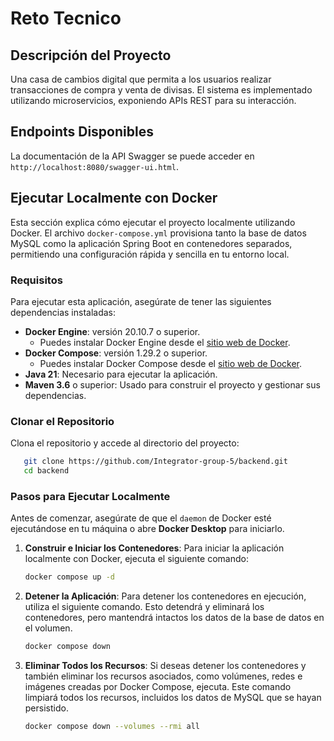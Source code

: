 # Reto Tecnico

## Descripción del Proyecto

Una casa de cambios digital que permita a los usuarios realizar transacciones de compra y venta de divisas. El sistema
es implementado utilizando microservicios, exponiendo APIs REST para su interacción.

## Endpoints Disponibles

La documentación de la API Swagger se puede acceder en `http://localhost:8080/swagger-ui.html`.

## Ejecutar Localmente con Docker

Esta sección explica cómo ejecutar el proyecto localmente utilizando Docker. El archivo
`docker-compose.yml` provisiona tanto la base de datos MySQL como la aplicación Spring Boot en contenedores separados,
permitiendo una configuración rápida y sencilla en tu entorno local.

### Requisitos

Para ejecutar esta aplicación, asegúrate de tener las siguientes dependencias instaladas:

- **Docker Engine**: versión 20.10.7 o superior.
    - Puedes instalar Docker Engine desde el [sitio web de Docker](https://docs.docker.com/engine/install/).
- **Docker Compose**: versión 1.29.2 o superior.
    - Puedes instalar Docker Compose desde el [sitio web de Docker](https://docs.docker.com/compose/install/).
- **Java 21**: Necesario para ejecutar la aplicación.
- **Maven 3.6** o superior: Usado para construir el proyecto y gestionar sus dependencias.

### Clonar el Repositorio

Clona el repositorio y accede al directorio del proyecto:

```bash
   git clone https://github.com/Integrator-group-5/backend.git
   cd backend
```

### Pasos para Ejecutar Localmente

Antes de comenzar, asegúrate de que el `daemon` de Docker esté ejecutándose en tu máquina o abre **Docker Desktop** para
iniciarlo.

1. **Construir e Iniciar los Contenedores**:
   Para iniciar la aplicación localmente con Docker, ejecuta el siguiente comando:

   ```bash
   docker compose up -d
   ```

2. **Detener la Aplicación**:
   Para detener los contenedores en ejecución, utiliza el siguiente comando. Esto detendrá y eliminará los contenedores,
   pero mantendrá intactos los datos de la base de datos en el volumen.

    ```bash
    docker compose down
    ```

3. **Eliminar Todos los Recursos**:
   Si deseas detener los contenedores y también eliminar los recursos asociados, como volúmenes, redes e imágenes
   creadas por Docker Compose, ejecuta. Este comando limpiará todos los recursos, incluidos los datos de MySQL que se
   hayan persistido.

    ```bash
    docker compose down --volumes --rmi all
    ```




